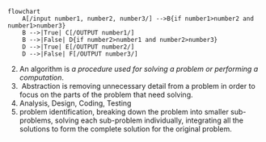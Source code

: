 ```mermaid
flowchart 
    A[/input number1, number2, number3/] -->B{if number1>number2 and number1>number3}
    B -->|True| C[/OUTPUT number1/]
    B -->|False| D{if number2>number1 and number2>number3}
    D -->|True| E[/OUTPUT number2/]
    D -->|False| F[/OUTPUT number3/]
```

2. An algorithm is _a procedure used for solving a problem or performing a computation_.
3.  Abstraction is removing unnecessary detail from a problem in order to focus on the parts of the problem that need solving.
4. Analysis, Design, Coding, Testing
5. problem identification, breaking down the problem into smaller sub-problems, solving each sub-problem individually, integrating all the solutions to form the complete solution for the original problem.


